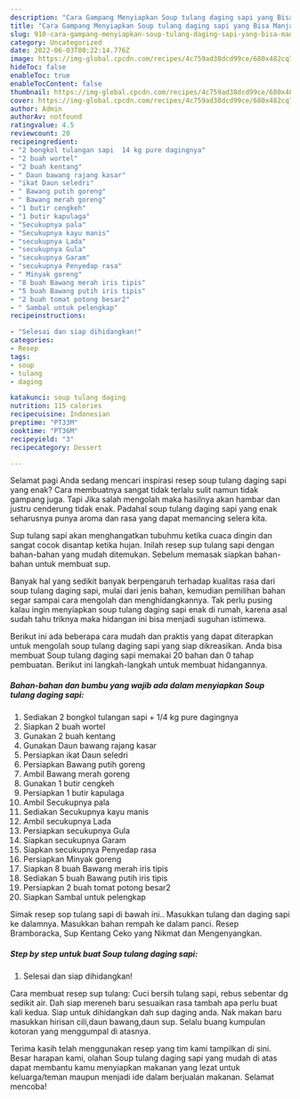 ```yaml
---
description: "Cara Gampang Menyiapkan Soup tulang daging sapi yang Bisa Manjain Lidah, Buat Buka Puasa Enak Banget"
title: "Cara Gampang Menyiapkan Soup tulang daging sapi yang Bisa Manjain Lidah, Buat Buka Puasa Enak Banget"
slug: 910-cara-gampang-menyiapkan-soup-tulang-daging-sapi-yang-bisa-manjain-lidah-buat-buka-puasa-enak-banget
category: Uncategorized
date: 2022-06-03T00:22:14.776Z
image: https://img-global.cpcdn.com/recipes/4c759ad38dcd99ce/680x482cq70/soup-tulang-daging-sapi-foto-resep-utama.jpg
hideToc: false
enableToc: true
enableTocContent: false
thumbnail: https://img-global.cpcdn.com/recipes/4c759ad38dcd99ce/680x482cq70/soup-tulang-daging-sapi-foto-resep-utama.jpg
cover: https://img-global.cpcdn.com/recipes/4c759ad38dcd99ce/680x482cq70/soup-tulang-daging-sapi-foto-resep-utama.jpg
author: Admin
authorAv: notfound
ratingvalue: 4.5
reviewcount: 20
recipeingredient:
- "2 bongkol tulangan sapi  14 kg pure dagingnya"
- "2 buah wortel"
- "2 buah kentang"
- " Daun bawang rajang kasar"
- "ikat Daun seledri"
- " Bawang putih goreng"
- " Bawang merah goreng"
- "1 butir cengkeh"
- "1 butir kapulaga"
- "Secukupnya pala"
- "Secukupnya kayu manis"
- "secukupnya Lada"
- "secukupnya Gula"
- "secukupnya Garam"
- "secukupnya Penyedap rasa"
- " Minyak goreng"
- "8 buah Bawang merah iris tipis"
- "5 buah Bawang putih iris tipis"
- "2 buah tomat potong besar2"
- " Sambal untuk pelengkap"
recipeinstructions:

- "Selesai dan siap dihidangkan!"
categories:
- Resep
tags:
- soup
- tulang
- daging

katakunci: soup tulang daging 
nutrition: 115 calories
recipecuisine: Indonesian
preptime: "PT33M"
cooktime: "PT36M"
recipeyield: "3"
recipecategory: Dessert

---
```



Selamat pagi Anda sedang mencari inspirasi resep soup tulang daging sapi yang enak? Cara membuatnya sangat tidak terlalu sulit namun tidak gampang juga. Tapi Jika salah mengolah maka hasilnya akan hambar dan justru cenderung tidak enak. Padahal soup tulang daging sapi yang enak seharusnya punya aroma dan rasa yang dapat memancing selera kita.


Sup tulang sapi akan menghangatkan tubuhmu ketika cuaca dingin dan sangat cocok disantap ketika hujan. Inilah resep sup tulang sapi dengan bahan-bahan yang mudah ditemukan. Sebelum memasak siapkan bahan-bahan untuk membuat sup.

Banyak hal yang sedikit banyak berpengaruh terhadap kualitas rasa dari soup tulang daging sapi, mulai dari jenis bahan, kemudian pemilihan bahan segar sampai cara mengolah dan menghidangkannya. Tak perlu pusing kalau ingin menyiapkan soup tulang daging sapi enak di rumah, karena asal sudah tahu triknya maka hidangan ini bisa menjadi suguhan istimewa.


Berikut ini ada beberapa cara mudah dan praktis yang dapat diterapkan untuk mengolah soup tulang daging sapi yang siap dikreasikan. Anda bisa membuat Soup tulang daging sapi memakai 20 bahan dan 0 tahap pembuatan. Berikut ini langkah-langkah untuk membuat hidangannya.

<!--inarticleads1-->

##### Bahan-bahan dan bumbu yang wajib ada dalam menyiapkan Soup tulang daging sapi:

1. Sediakan 2 bongkol tulangan sapi + 1/4 kg pure dagingnya
1. Siapkan 2 buah wortel
1. Gunakan 2 buah kentang
1. Gunakan  Daun bawang rajang kasar
1. Persiapkan ikat Daun seledri
1. Persiapkan  Bawang putih goreng
1. Ambil  Bawang merah goreng
1. Gunakan 1 butir cengkeh
1. Persiapkan 1 butir kapulaga
1. Ambil Secukupnya pala
1. Sediakan Secukupnya kayu manis
1. Ambil secukupnya Lada
1. Persiapkan secukupnya Gula
1. Siapkan secukupnya Garam
1. Siapkan secukupnya Penyedap rasa
1. Persiapkan  Minyak goreng
1. Siapkan 8 buah Bawang merah iris tipis
1. Sediakan 5 buah Bawang putih iris tipis
1. Persiapkan 2 buah tomat potong besar2
1. Siapkan  Sambal untuk pelengkap


Simak resep sop tulang sapi di bawah ini.. Masukkan tulang dan daging sapi ke dalamnya. Masukkan bahan rempah ke dalam panci. Resep Bramboracka, Sup Kentang Ceko yang Nikmat dan Mengenyangkan. 

<!--inarticleads2-->

##### Step by step untuk buat Soup tulang daging sapi:


1. Selesai dan siap dihidangkan!

Cara membuat resep sup tulang: Cuci bersih tulang sapi, rebus sebentar dg sedikit air. Dah siap mereneh baru sesuaikan rasa tambah apa perlu buat kali kedua. Siap untuk dihidangkan dah sup daging anda. Nak makan baru masukkan hirisan cili,daun bawang,daun sup. Selalu buang kumpulan kotoran yang menggumpal di atasnya. 

Terima kasih telah menggunakan resep yang tim kami tampilkan di sini. Besar harapan kami, olahan Soup tulang daging sapi yang mudah di atas dapat membantu kamu menyiapkan makanan yang lezat untuk keluarga/teman maupun menjadi ide dalam berjualan makanan. Selamat mencoba!
